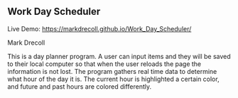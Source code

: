 ## Work Day Scheduler

Live Demo: https://markdrecoll.github.io/Work_Day_Scheduler/

Mark Drecoll

This is a day planner program. A user can input items and they will be saved to their local computer so that when the user reloads the page the information is not lost. The program gathers real time data to determine what hour of the day it is. The current hour is highlighted a certain color, and future and past hours are colored differently. 
